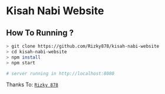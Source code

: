 # Kisah Nabi Website


## How To Running ?

```bash
> git clone https://github.com/Rizky878/kisah-nabi-website
> cd kisah-nabi-website
> npm install
> npm start

# server running in http://localhost:8080
```

Thanks To:
[`Rizky 878`](https://github.com/Rizky878)
